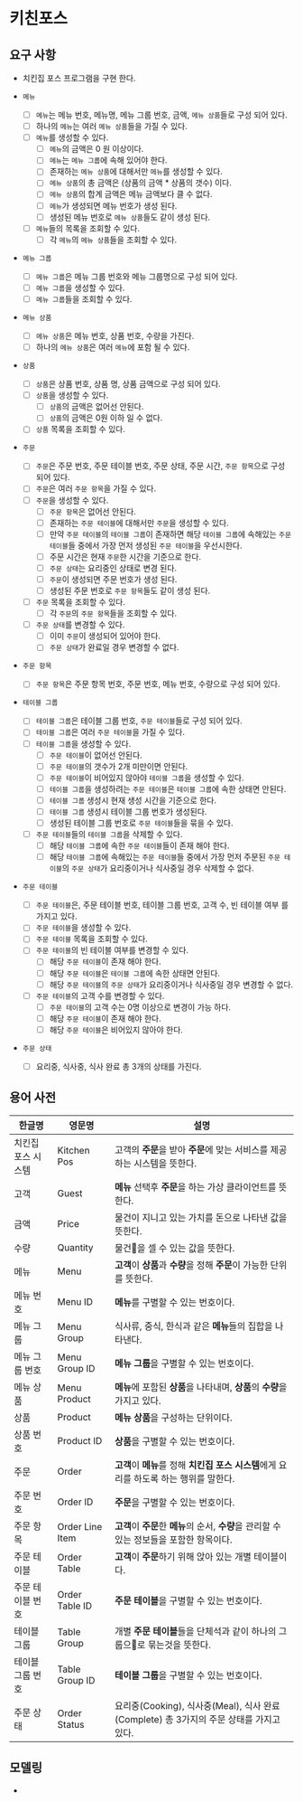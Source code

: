 # 키친포스

## 요구 사항

- 치킨집 포스 프로그램을 구현 한다.

- `메뉴`
    - [ ] `메뉴`는 메뉴 번호, 메뉴명, 메뉴 그룹 번호, 금액, `메뉴 상품`들로 구성 되어 있다.
    - [ ] 하나의 `메뉴`는 여러 `메뉴 상품`들을 가질 수 있다.
    - [ ] `메뉴`를 생성할 수 있다.
        - [ ] `메뉴`의 금액은 0 원 이상이다.
        - [ ] `메뉴`는 `메뉴 그룹`에 속해 있어야 한다. 
        - [ ] 존재하는 `메뉴 상품`에 대해서만 `메뉴`를 생성할 수 있다.
        - [ ] `메뉴 상품`의 총 금액은 (상품의 금액 * 상품의 갯수) 이다.
        - [ ] `메뉴 상품`의 합계 금액은 메뉴 금액보다 클 수 없다.
        - [ ] `메뉴`가 생성되면 메뉴 번호가 생성 된다.
        - [ ] 생성된 메뉴 번호로 `메뉴 상품`들도 같이 생성 된다.
    - [ ] `메뉴`들의 목록을 조회할 수 있다.
        - [ ] 각 `메뉴`의 `메뉴 상품`들을 조회할 수 있다.
        
- `메뉴 그룹`
    - [ ] `메뉴 그룹`은 메뉴 그룹 번호와 메뉴 그룹명으로 구성 되어 있다.
    - [ ] `메뉴 그룹`을 생성할 수 있다.
    - [ ] `메뉴 그룹`들을 조회할 수 있다.

- `메뉴 상품`
    - [ ] `메뉴 상품`은 메뉴 번호, 상품 번호, 수량을 가진다.
    - [ ] 하나의 `메뉴 상품`은 여러 `메뉴`에 포함 될 수 있다.
  
- `상품`
    - [ ] `상품`은 상품 번호, 상품 명, 상품 금액으로 구성 되어 있다.
    - [ ] `상품`을 생성할 수 있다.
        - [ ] `상품`의 금액은 없어선 안된다.
        - [ ] `상품`의 금액은 0원 이하 일 수 없다. 
    - [ ] `상품` 목록을 조회할 수 있다.
    
- `주문 `
    - [ ] `주문`은 주문 번호, 주문 테이블 번호, 주문 상태, 주문 시간, `주문 항목`으로 구성 되어 있다.
    - [ ] `주문`은 여러 `주문 항목`을 가질 수 있다.
    - [ ] `주문`을 생성할 수 있다.
        - [ ] `주문 항목`은 없어선 안된다.
        - [ ] 존재하는 `주문 테이블`에 대해서만 `주문`을 생성할 수 있다.
        - [ ] 만약 `주문 테이블`의 `테이블 그룹`이 존재하면 해당 `테이블 그룹`에 속해있는 `주문 테이블`들 중에서 가장 먼저 생성된 `주문 테이블`을 우선시한다. 
        - [ ] 주문 시간은 현재 `주문`한 시간을 기준으로 한다.
        - [ ] `주문 상태`는 요리중인 상태로 변경 된다.
        - [ ] `주문`이 생성되면 주문 번호가 생성 된다.
        - [ ] 생성된 주문 번호로 `주문 항목`들도 같이 생성 된다.
    - [ ] `주문` 목록을 조회할 수 있다.
        - [ ] 각 `주문`의 `주문 항목`들을 조회할 수 있다.
    - [ ] `주문 상태`를 변경할 수 있다.
        - [ ] 이미 `주문`이 생성되어 있어야 한다.
        - [ ] `주문 상태`가 완료일 경우 변경할 수 없다.
 
- `주문 항목`
    - [ ] `주문 항목`은 주문 항목 번호, 주문 번호, 메뉴 번호, 수량으로 구성 되어 있다.
    
- `테이블 그룹`
    - [ ] `테이블 그룹`은 테이블 그룹 번호, `주문 테이블`들로 구성 되어 있다.
    - [ ] `테이블 그룹`은 여러 `주문 테이블`을 가질 수 있다.
    - [ ] `테이블 그룹`을 생성할 수 있다.
        - [ ] `주문 테이블`이 없어선 안된다.
        - [ ] `주문 테이블`의 갯수가 2개 미만이면 안된다.
        - [ ] `주문 테이블`이 비어있지 않아야 `테이블 그룹`을 생성할 수 있다.
        - [ ] `테이블 그룹`을 생성하려는 `주문 테이블`은 `테이블 그룹`에 속한 상태면 안된다.
        - [ ] `테이블 그룹` 생성시 현재 생성 시간을 기준으로 한다.
        - [ ] `테이블 그룹` 생성시 테이블 그룹 번호가 생성된다.
        - [ ] 생성된 테이블 그룹 번호로 `주문 테이블`들을 묶을 수 있다.
    - [ ] `주문 테이블`들의 `테이블 그룹`을 삭제할 수 있다.
        - [ ] 해당 `테이블 그룹`에 속한 `주문 테이블`들이 존재 해야 한다.
        - [ ] 해당 `테이블 그룹`에 속해있는 `주문 테이블`들 중에서 
              가장 먼저 주문된 `주문 테이블`의 `주문 상태`가 요리중이거나 식사중일 경우 삭제할 수 없다.
        
- `주문 테이블`
    - [ ] `주문 테이블`은, 주문 테이블 번호, 테이블 그룹 번호, 고객 수, 빈 테이블 여부 를 가지고 있다.
    - [ ] `주문 테이블`을 생성할 수 있다.
    - [ ] `주문 테이블` 목록을 조회할 수 있다.
    - [ ] `주문 테이블`의 빈 테이블 여부를 변경할 수 있다.
        - [ ] 해당 `주문 테이블`이 존재 해야 한다.
        - [ ] 해당 `주문 테이블`은 `테이블 그룹`에 속한 상태면 안된다.
        - [ ] 해당 `주문 테이블`의 `주문 상태`가 요리중이거나 식사중일 경우 변경할 수 없다.
    - [ ] `주문 테이블`의 고객 수를 변경할 수 있다.
        - [ ] `주문 테이블`의 고객 수는 0명 이상으로 변경이 가능 하다.
        - [ ] 해당 `주문 테이블`이 존재 해야 한다.
        - [ ] 해당 `주문 테이블`은 비어있지 않아야 한다.
    
- `주문 상태`
    - [ ] 요리중, 식사중, 식사 완료 총 3개의 상태를 가진다.

## 용어 사전

| 한글명 | 영문명 | 설명 |
| --- | --- | --- |
|치킨집 포스 시스템|Kitchen Pos|고객의 **주문**을 받아 **주문**에 맞는 서비스를 제공하는 시스템을 뜻한다.|
|고객    |Guest| **메뉴** 선택후 **주문**을 하는 가상 클라이언트를 뜻한다.|
|금액    |Price|물건이 지니고 있는 가치를 돈으로 나타낸 값을 뜻한다.|
|수량    |Quantity| 물건을 셀 수 있는 값을 뜻한다.|
|메뉴    |Menu| **고객**이 **상품**과 **수량**을 정해 **주문**이 가능한 단위를 뜻한다.|
|메뉴 번호|Menu ID| **메뉴**를 구별할 수 있는 번호이다.|
|메뉴 그룹|Menu Group| 식사류, 중식, 한식과 같은 **메뉴**들의 집합을 나타낸다.|
|메뉴 그룹 번호|Menu Group ID|**메뉴 그룹**을 구별할 수 있는 번호이다.|
|메뉴 상품|Menu Product| **메뉴**에 포함된 **상품**을 나타내며, **상품**의 **수량**을 가지고 있다.|
|상품    |Product|**메뉴 상품**을 구성하는 단위이다.|
|상품 번호|Product ID|**상품**을 구별할 수 있는 번호이다.|
|주문|Order|**고객**이 **메뉴**를 정해 **치킨집 포스 시스템**에게 요리를 하도록 하는 행위를 말한다.|
|주문 번호|Order ID|**주문**을 구별할 수 있는 번호이다.|
|주문 항목|Order Line Item|**고객**이 **주문**한 **메뉴**의 순서, **수량**을 관리할 수 있는 정보들을 포함한 항목이다.|
|주문 테이블|Order Table| **고객**이 **주문**하기 위해 앉아 있는 개별 테이블이다.|
|주문 테이블 번호|Order Table ID| **주문 테이블**을 구별할 수 있는 번호이다.|
|테이블 그룹|Table Group|개별 **주문 테이블**들을 단체석과 같이 하나의 그룹으로 묶는것을 뜻한다.|
|테이블 그룹 번호|Table Group ID|**테이블 그룹**을 구별할 수 있는 번호이다.|
|주문 상태|Order Status|요리중(Cooking), 식사중(Meal), 식사 완료(Complete) 총 3가지의 주문 상태를 가지고 있다.| 

## 모델링

- 
